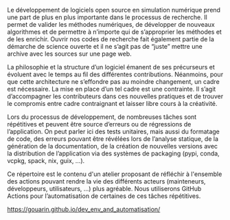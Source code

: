 Le développement de logiciels open source en simulation numérique prend une part de plus en plus importante dans le processus de recherche. Il permet de valider les méthodes numériques, de développer de nouveaux algorithmes et de permettre à n’importe qui de s’approprier les méthodes et de les enrichir. Ouvrir nos codes de recherche fait également partie de la démarche de science ouverte et il ne s’agit pas de “juste” mettre une archive avec les sources sur une page web.

La philosophie et la structure d’un logiciel émanent de ses précurseurs et évoluent avec le temps au fil des différentes contributions. Néanmoins, pour que cette architecture ne s’effondre pas au moindre changement, un cadre est nécessaire. La mise en place d’un tel cadre est une contrainte. Il s’agit d’accompagner les contributeurs dans ces nouvelles pratiques et de trouver le compromis entre cadre contraignant et laisser libre cours à la créativité.

Lors du processus de développement, de nombreuses tâches sont répétitives et peuvent être source d’erreurs ou de régressions de l’application. On peut parler ici des tests unitaires, mais aussi du formatage de code, des erreurs pouvant être révélées lors de l’analyse statique, de la génération de la documentation, de la création de nouvelles versions avec la distribution de l’application via des systèmes de packaging (pypi, conda, vcpkg, spack, nix, guix, …).

Ce répertoire est le contenu d'un atelier proposant de réfléchir à l'ensemble des actions pouvant rendre la vie des différents acteurs (mainteneurs, développeurs, utilisateurs, ...) plus agréable. Nous utiliserons GitHub Actions pour l’automatisation de certaines de ces tâches répétitives.

https://gouarin.github.io/dev_env_and_automatisation/
